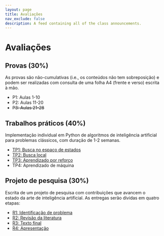 ```yaml
---
layout: page
title: Avaliações
nav_exclude: false
description: A feed containing all of the class announcements.
---
```


# Avaliações

## Provas (30%)

As provas são não-cumulativas (i.e., os conteúdos não tem sobreposição) e podem ser realizadas com consulta de uma folha A4 (frente e verso) escrita à mão.

- P1: Aulas 1-10
- P2: Aulas 11-20
- ~~P3: Aulas 21-28~~

## Trabalhos práticos (40%)

Implementação individual em Python de algoritmos de inteligência artificial para problemas clássicos, com duração de 1-2 semanas.

- [TP1: Busca no espaço de estados](/assignments/tp1-busca)
- [TP2: Busca local](/assignments/tp2-busca-local)
- [TP3: Aprendizado por reforço](/assignments/tp3-aprendizado-reforco)
- TP4: Aprendizado de máquina

## Projeto de pesquisa (30%)

Escrita de um projeto de pesquisa com contribuições que avancem o estado da arte de inteligência artificial. As entregas serão dividas em quatro etapas:

- [R1: Identificação de problema](/assignments/r1-problema)
- [R2: Revisão da literatura](/assignments/r2-revisao)
- [R3: Texto final](/assignments/r3-final)
- [R4: Apresentação](/assignments/r4-apresentacao)

